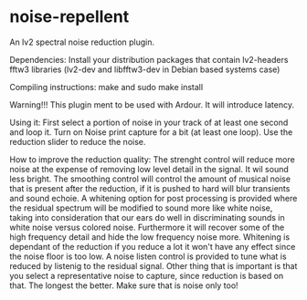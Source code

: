 # noise-repellent

An lv2 spectral noise reduction plugin.

Dependencies: Install your distribution packages that contain lv2-headers fftw3 libraries (lv2-dev and libfftw3-dev in Debian based systems case)

Compiling instructions: make and sudo make install

Warning!!! This plugin ment to be used with Ardour. It will introduce latency.

Using it: First select a portion of noise in your track of at least one second and loop it. Turn on Noise print capture for a bit (at least one loop). Use the reduction slider to reduce the noise.

How to improve the reduction quality: The strenght control will reduce more noise at the expense of removing low level detail in the signal. It wil sound less bright. The smoothing control will control the amount of musical noise that is present after the reduction, if it is pushed to hard will blur transients and sound echoie. A whitening option for post processing is provided where the residual spectrum will be modified to sound more like white noise, taking into consideration that our ears do well in discriminating sounds in white noise versus colored noise. Furthermore it will recover some of the high frequency detail and hide the low frequency noise more. Whitening is dependant of the reduction if you reduce a lot it won't have any effect since the noise floor is too low. A noise listen control is provided to tune what is reduced by listenig to the residual signal. Other thing that is important is that you select a representative noise to capture, since reduction is based on that. The longest the better. Make sure that is noise only too!
